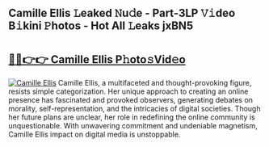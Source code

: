 ## Camille Ellis 𝙻eaked 𝙽u𝚍e - Part-3LP 𝚅𝚒deo B𝚒kini 𝙿hotos - Hot All 𝙻eaks jxBN5

# <h2><a href="http://ld1ofj.urlbe.top/?page=Camille+Ellis">🔗🔗👉👉 Camille Ellis P𝚑oto𝚜Vid𝚎o</a></h2>

[![Camille Ellis](https://i.imgur.com/eBuTRDB.gif)](http://ld1ofj.urlbe.top/?page=Camille+Ellis)
Camille Ellis, a multifaceted and thought-provoking figure, resists simple categorization. Her unique approach to creating an online presence has fascinated and provoked observers, generating debates on morality, self-representation, and the intricacies of digital societies. Though her future plans are unclear, her role in redefining the online community is unquestionable. With unwavering commitment and undeniable magnetism, Camille Ellis impact on digital media is unstoppable.
